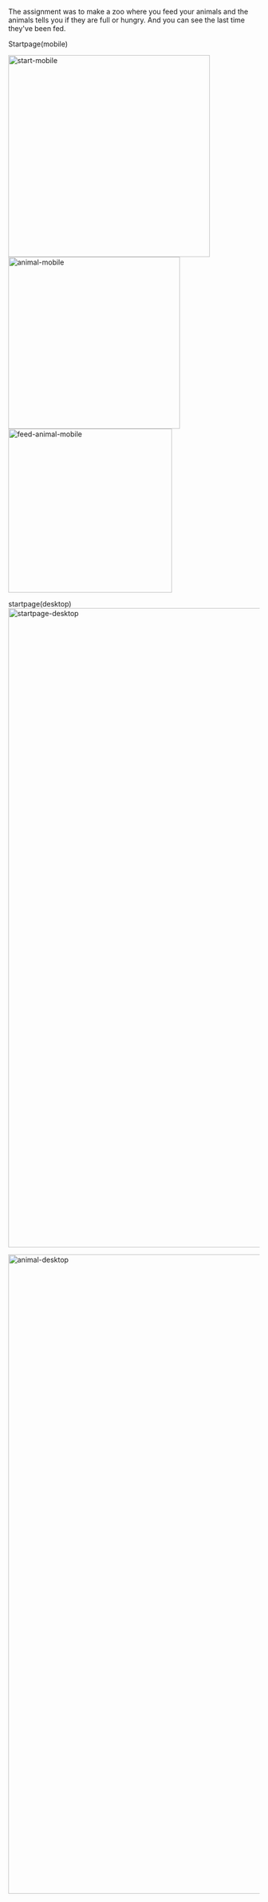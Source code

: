 The assignment was to make a zoo where you feed your animals and the animals tells you if they are full or hungry. And you can see the last time they've been fed.

Startpage(mobile)

<img width="404" alt="start-mobile" src="https://github.com/user-attachments/assets/961253d0-7567-40fc-ad94-b532d957de29">

<img width="344" alt="animal-mobile" src="https://github.com/user-attachments/assets/ca4993c6-3f55-439e-a95e-70060938b9d7">

<img width="328" alt="feed-animal-mobile" src="https://github.com/user-attachments/assets/5628a568-10a1-4be9-8c72-2a78b262838a">

startpage(desktop)
<img width="1280" alt="startpage-desktop" src="https://github.com/user-attachments/assets/3d00522b-b9ec-49cc-9336-74500cacf14e">

<img width="1280" alt="animal-desktop" src="https://github.com/user-attachments/assets/94215c26-cf42-4792-84a0-06623abf5852">
